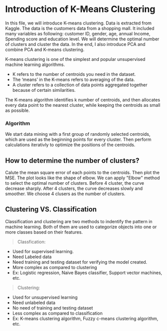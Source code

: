 # Introduction of K-Means Clustering 
In this file, we will introduce K-means clustering. Data is extracted from Kaggle. The data is the customers data from a shopping mall. It included many variables as following: customer ID, gender, age, annual Income, Spending score and education level.
We will determine the optimal number of clusters and cluster the data. In the end, I also introduce PCA and combine PCA and K-means clustering. 

K-means clustering is one of the simplest and popular unsupervised machine learning algorithms.

* K refers to the number of centroids you need in the dataset.
* The ‘means’ in the K-means refers to averaging of the data.
* A cluster refers to a collection of data points aggregated together because of certain similarities.

The K-means algorithm identifies k number of centroids, and then allocates every data point to the nearest cluster, while keeping the centroids as small as possible.

### Algorithm
We start data mining with a first group of randomly selected centroids, which are used as the beginning points for every cluster. Then perform calculations iterativly to optimize the positions of the centroids. 

## How to determine the number of clusters? 
Calute the mean square error of each points to the centroids. Then plot the MSE. The plot looks like the shape of elbow. We can apply "Elbow" method to select the optimal number of clusters. Before 4 cluster, the curve decrease sharply. After 4 clusters, the curve decreases slowly and smoother. We choose 4 clusers as the number of clusters. 

## Clustering VS. Classification

Classification and clustering are two methods to indentify the pattern in machine learning. Both of them are used to categorize objects into one or more classes based on their features. 

>  Classfication: 
  * Used for supervised learning. 
  * Need Labeled data
  * Need training and testing dataset for verifying the model created.  
  * More complex as compared to clustering
  * Ex: Logistic regression, Naive Bayes classifier, Support vector machines, etc. 

> Clustering:
  * Used for unsupervised learning
  * Need unlabeled data
  * No need of training and testing dataset
  * Less complex as compared to classification
  * Ex: K-means clustering algorithm, Fuzzy c-means clustering algorithm, etc.  
